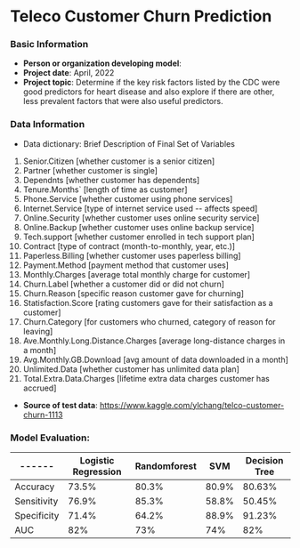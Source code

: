# Teleco Customer Churn Prediction

### Basic Information

* **Person or organization developing model**: 
* **Project date**: April, 2022
* **Project topic**: Determine if the key risk factors listed by the CDC were good predictors for heart disease and also explore if there are other, less prevalent factors that were also useful predictors. 


### Data Information

* Data dictionary: Brief Description of Final Set of Variables

1.  Senior.Citizen [whether customer is a senior citizen]
2.  Partner [whether customer is single]
3.  Dependnts [whether customer has dependents]
4.  Tenure.Months` [length of time as customer]
5.  Phone.Service [whether customer using phone services]
6.  Internet.Service [type of internet service used -- affects speed]
7.  Online.Security [whether customer uses online security service]
8.  Online.Backup [whether customer uses online backup service]
9.  Tech.support [whether customer enrolled in tech support plan]
10. Contract [type of contract (month-to-monthly, year, etc.)]
11. Paperless.Billing [whether customer uses paperless billing]
12. Payment.Method [payment method that customer uses]
13. Monthly.Charges [average total monthly charge for customer]
14. Churn.Label [whether a customer did or did not churn]
15. Churn.Reason [specific reason customer gave for churning]
16. Statisfaction.Score [rating customers gave for their satisfaction as a customer]
17. Churn.Category [for customers who churned, category of reason for leaving]
18. Ave.Monthly.Long.Distance.Charges [average long-distance charges in a month]
19. Avg.Monthly.GB.Download [avg amount of data downloaded in a month]
20. Unlimited.Data [whether customer has unlimited data plan]
21. Total.Extra.Data.Charges [lifetime extra data charges customer has accrued]

* **Source of test data**: https://www.kaggle.com/ylchang/telco-customer-churn-1113


### Model Evaluation:

|------| Logistic Regression | Randomforest | SVM | Decision Tree |
|------| ------ | -------- | --------- | ------ |
| Accuracy | 73.5% | 80.3% | 80.9% | 80.63% |
| Sensitivity | 76.9% |85.3% | 58.8% | 50.45% |
| Specificity | 71.4% | 64.2% | 88.9% | 91.23% |
| AUC | 82% | 73% | 74% | 82% |




